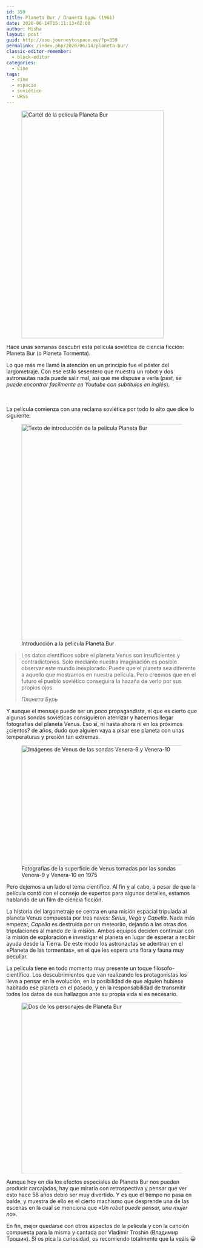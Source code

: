 ```yaml
---
id: 359
title: Planeta Bur / Планета Бурь (1961)
date: 2020-06-14T15:11:13+02:00
author: Misha
layout: post
guid: http://oso.journeytospace.eu/?p=359
permalink: /index.php/2020/06/14/planeta-bur/
classic-editor-remember:
  - block-editor
categories:
  - Cine
tags:
  - cine
  - espacio
  - soviético
  - URSS
---
```

<div class="wp-block-image">
  <figure class="alignleft size-large is-resized"><img loading="lazy" src="http://unosoruso.com/wp-content/uploads/2020/06/Постер_фильма_Планета_бурь_1961.jpg" alt="Cartel de la película Planeta Bur" class="wp-image-360" width="375" height="600" srcset="https://www.unosoruso.com/wp-content/uploads/2020/06/Постер_фильма_Планета_бурь_1961.jpg 375w, https://www.unosoruso.com/wp-content/uploads/2020/06/Постер_фильма_Планета_бурь_1961-188x300.jpg 188w" sizes="(max-width: 375px) 100vw, 375px" /></figure>
</div>

<p class="has-drop-cap">
  Hace unas semanas descubrí esta película soviética de ciencia ficción: Planeta Bur (o Planeta Tormenta).
</p>

Lo que más me llamó la atención en un principio fue el póster del largometraje. Con ese estilo sesentero que muestra un robot y dos astronautas nada puede salir mal, así que me dispuse a verla (_psst, se puede encontrar facilmente en Youtube con subtítulos en inglés_).

<div style="height:20px" aria-hidden="true" class="wp-block-spacer">
</div>

<!--more-->

La película comienza con una reclama soviética por todo lo alto que dice lo siguiente:

<div class="wp-block-image">
  <figure class="aligncenter size-large"><img loading="lazy" width="922" height="570" src="http://unosoruso.com/wp-content/uploads/2020/06/image.png" alt="Texto de introducción de la película Planeta Bur" class="wp-image-362" srcset="https://www.unosoruso.com/wp-content/uploads/2020/06/image.png 922w, https://www.unosoruso.com/wp-content/uploads/2020/06/image-300x185.png 300w, https://www.unosoruso.com/wp-content/uploads/2020/06/image-768x475.png 768w, https://www.unosoruso.com/wp-content/uploads/2020/06/image-640x396.png 640w, https://www.unosoruso.com/wp-content/uploads/2020/06/image-825x510.png 825w" sizes="(max-width: 922px) 100vw, 922px" /><figcaption>Introducción a la película Planeta Bur</figcaption></figure>
</div>

<blockquote class="wp-block-quote">
  <p>
    Los datos científicos sobre el planeta Venus son insuficientes y contradictorios. Solo mediante nuestra imaginación es posible observar este mundo inexplorado. Puede que el planeta sea diferente a aquello que mostramos en nuestra película. Pero creemos que en el futuro el pueblo soviético conseguirá la hazaña de verlo por sus propios ojos.
  </p>
  
  <cite>Планета Бурь</cite>
</blockquote>

Y aunque el mensaje puede ser un poco propagandista, sí que es cierto que algunas sondas soviéticas consiguieron aterrizar y hacernos llegar fotografías del planeta Venus. Eso sí, ni hasta ahora ni en los próximos ¿cientos? de años, dudo que alguien vaya a pisar ese planeta con unas temperaturas y presión tan extremas.

<div class="wp-block-image">
  <figure class="aligncenter size-large"><img loading="lazy" width="637" height="316" src="http://unosoruso.com/wp-content/uploads/2020/06/venera-9-10.jpg" alt="Imágenes de Venus de las sondas Venera-9 y Venera-10" class="wp-image-368" srcset="https://www.unosoruso.com/wp-content/uploads/2020/06/venera-9-10.jpg 637w, https://www.unosoruso.com/wp-content/uploads/2020/06/venera-9-10-300x149.jpg 300w" sizes="(max-width: 637px) 100vw, 637px" /><figcaption>Fotografías de la superficie de Venus tomadas por las sondas Venera-9 y Venera-10 en 1975</figcaption></figure>
</div>

Pero dejemos a un lado el tema cientifíco. Al fin y al cabo, a pesar de que la película contó con el consejo de expertos para algunos detalles, estamos hablando de un film de ciencia ficción.

La historia del largometraje se centra en una misión espacial tripulada al planeta Venus compuesta por tres naves: _Sirius_, _Vega_ y _Capella_. Nada más empezar, _Capella_ es destruída por un meteorito, dejando a las otras dos tripulaciones al mando de la misión. Ambos equipos deciden continuar con la misión de exploración e investigar el planeta en lugar de esperar a recibir ayuda desde la Tierra. De este modo los astronautas se adentran en el «Planeta de las tormentas», en el que les espera una flora y fauna muy peculiar.

La película tiene en todo momento muy presente un toque filosofo-científico. Los descubrimientos que van realizando los protagonistas los lleva a pensar en la evolución, en la posibilidad de que alguien hubiese habitado ese planeta en el pasado, y en la responsabilidad de transmitir todos los datos de sus hallazgos ante su propia vida si es necesario.

<div class="wp-block-image">
  <figure class="aligncenter size-large"><img loading="lazy" width="600" height="450" src="http://unosoruso.com/wp-content/uploads/2020/06/9625559.jpg" alt="Dos de los personajes de Planeta Bur" class="wp-image-374" srcset="https://www.unosoruso.com/wp-content/uploads/2020/06/9625559.jpg 600w, https://www.unosoruso.com/wp-content/uploads/2020/06/9625559-300x225.jpg 300w" sizes="(max-width: 600px) 100vw, 600px" /></figure>
</div>

Aunque hoy en día los efectos especiales de Planeta Bur nos pueden producir carcajadas, hay que mirarla con retrospectiva y pensar que ver esto hace 58 años debió ser muy divertido. Y es que el tiempo no pasa en balde, y muestra de ello es el cierto machismo que desprende una de las escenas en la cual se menciona que _«Un robot puede pensar, una mujer no»_.

En fin, mejor quedarse con otros aspectos de la película y con la canción compuesta para la misma y cantada por Vladimir Troshin (Владимир Трошин). Si os pica la curiosidad, os recomiendo totalmente que la veáis 😀<figure class="wp-block-embed-youtube wp-block-embed is-type-video is-provider-youtube wp-embed-aspect-4-3 wp-has-aspect-ratio">

<div class="wp-block-embed__wrapper">
</div></figure>